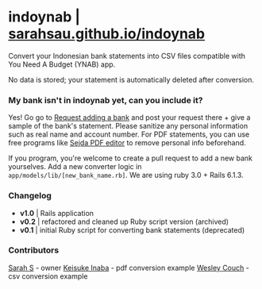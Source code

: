 # indoynab |  [sarahsau.github.io/indoynab](https://blueberry-surprise-28648.herokuapp.com/)

Convert your Indonesian bank statements into CSV files compatible with You Need A Budget (YNAB) app.

No data is stored; your statement is automatically deleted after conversion.


### My bank isn't in **indoynab** yet, can you include it?
Yes! Go go to [Request adding a bank](https://github.com/sarahsau/Indo2YNAB/discussions/categories/-request-adding-a-bank) and post your request there + give a sample of the bank's statement. Please sanitize any personal information such as real name and account number. For PDF statements, you can use free programs like [Sejda PDF editor](https://www.sejda.com/pdf-editor) to remove personal info beforehand.

If you program, you're welcome to create a pull request to add a new bank yourselves. Add a new converter logic in `app/models/lib/[new_bank_name.rb]`. We are using ruby 3.0 + Rails 6.1.3.  


### Changelog
- **v1.0** | Rails application
- **v0.2** | refactored and cleaned up Ruby script version (archived)
- **v0.1** | initial Ruby script for converting bank statements (deprecated)

### Contributors
[Sarah S]() - owner
[Keisuke Inaba](https://github.com/kei178) - pdf conversion example
[Wesley Couch](https://github.com/wesmcouch) - csv conversion example
